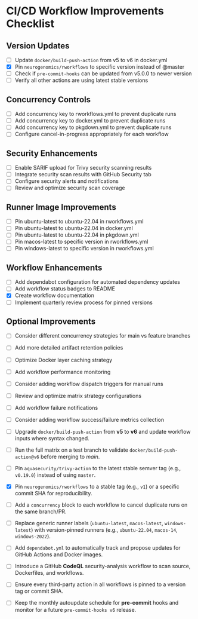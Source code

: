 # CI/CD Workflow Improvements Checklist

## Version Updates

- [ ] Update `docker/build-push-action` from v5 to v6 in docker.yml
- [x] Pin `neurogenomics/rworkflows` to specific version instead of @master
- [ ] Check if `pre-commit-hooks` can be updated from v5.0.0 to newer version
- [ ] Verify all other actions are using latest stable versions

## Concurrency Controls

- [ ] Add concurrency key to rworkflows.yml to prevent duplicate runs
- [ ] Add concurrency key to docker.yml to prevent duplicate runs
- [ ] Add concurrency key to pkgdown.yml to prevent duplicate runs
- [ ] Configure cancel-in-progress appropriately for each workflow

## Security Enhancements

- [ ] Enable SARIF upload for Trivy security scanning results
- [ ] Integrate security scan results with GitHub Security tab
- [ ] Configure security alerts and notifications
- [ ] Review and optimize security scan coverage

## Runner Image Improvements

- [ ] Pin ubuntu-latest to ubuntu-22.04 in rworkflows.yml
- [ ] Pin ubuntu-latest to ubuntu-22.04 in docker.yml
- [ ] Pin ubuntu-latest to ubuntu-22.04 in pkgdown.yml
- [ ] Pin macos-latest to specific version in rworkflows.yml
- [ ] Pin windows-latest to specific version in rworkflows.yml

## Workflow Enhancements

- [ ] Add dependabot configuration for automated dependency updates
- [ ] Add workflow status badges to README
- [x] Create workflow documentation
- [ ] Implement quarterly review process for pinned versions

## Optional Improvements

- [ ] Consider different concurrency strategies for main vs feature branches
- [ ] Add more detailed artifact retention policies
- [ ] Optimize Docker layer caching strategy
- [ ] Add workflow performance monitoring
- [ ] Consider adding workflow dispatch triggers for manual runs
- [ ] Review and optimize matrix strategy configurations
- [ ] Add workflow failure notifications
- [ ] Consider adding workflow success/failure metrics collection

- [ ] Upgrade `docker/build-push-action` from **v5** to **v6** and update workflow inputs where syntax changed.
- [ ] Run the full matrix on a test branch to validate `docker/build-push-action@v6` before merging to *main*.
- [ ] Pin `aquasecurity/trivy-action` to the latest stable semver tag (e.g., `v0.19.0`) instead of using `master`.
- [x] Pin `neurogenomics/rworkflows` to a stable tag (e.g., `v1`) or a specific commit SHA for reproducibility.
- [ ] Add a `concurrency` block to each workflow to cancel duplicate runs on the same branch/PR.
- [ ] Replace generic runner labels (`ubuntu-latest`, `macos-latest`, `windows-latest`) with version-pinned runners (e.g., `ubuntu-22.04`, `macos-14`, `windows-2022`).
- [ ] Add `dependabot.yml` to automatically track and propose updates for GitHub Actions and Docker images.
- [ ] Introduce a GitHub **CodeQL** security-analysis workflow to scan source, Dockerfiles, and workflows.
- [ ] Ensure every third-party action in all workflows is pinned to a version tag or commit SHA.
- [ ] Keep the monthly autoupdate schedule for **pre-commit** hooks and monitor for a future `pre-commit-hooks v6` release.
